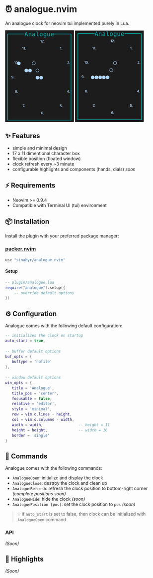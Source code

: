 # ⏰  analogue.nvim

An analogue clock for neovim tui implemented purely in Lua.

![Analogue Screenshot 1](./media/ss-1.png)
![Analogue Screenshot 2](./media/ss-2.png)

## ✨ Features
- simple and minimal design
- 17 x 11 dimentional character box
- flexible position (floated window)
- clock refresh every ~3 minute
- configurable highlights and components (hands, dials) _soon_

## ⚡️ Requirements

- Neovim >= 0.9.4
- Compatible with Terminal UI (tui) environment

## 📦 Installation

Install the plugin with your preferred package manager:

### [packer.nvim](https://github.com/wbthomason/packer.nvim)

```lua
use "sinabyr/analogue.nvim"
```
#### Setup
```lua
-- plugin/analogue.lua
require("analogue").setup({
    -- override default options
})
```

## ⚙️ Configuration



Analogue comes with the following default configuration:

```lua
-- initializes the clock on startup
auto_start = true,

-- buffer default options
buf_opts = {
   buftype = 'nofile'
},

-- window default options
win_opts = {
   title = 'Analogue',
   title_pos = 'center',
   focusable = false,
   relative = 'editor',
   style = 'minimal',
   row = vim.o.lines - height,
   col = vim.o.columns - width,
   width = width,                -- height = 11
   height = height,              -- width = 16
   border = 'single'
}
```

## 🚀 Commands


Analogue comes with the following commands:

- `AnalogueOpen`: initialize and display the clock
- `AnalogueClose`: destroy the clock and clean up
- `AnalogueRefresh`: refresh the clock position to bottom-right corner _(complete_ _positions_ _soon)_
- `AnalogueHide`: hide the clock _(soon)_
- `AnaloguePosition [pos]`: set the clock position to `pos` _(soon)_

> 💡 if `auto_start` is set to false, then clock can be initialized with `AnalogueOpen` command


### API

_(Soon)_


## 🎨 Highlights

_(Soon)_

